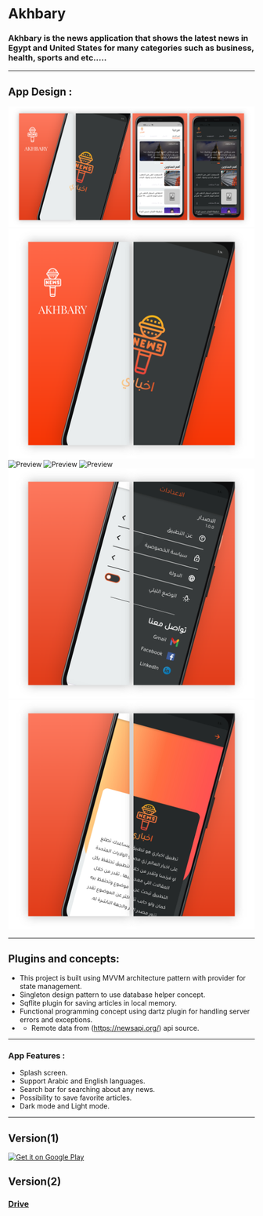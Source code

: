 # Akhbary

### Akhbary is the news application that shows the latest news in Egypt and United States for many categories such as business, health, sports and etc.....

-----------------------------------------------------------------------------

## App Design :
![Preview](readme_images/11.png)
![Preview](readme_images/1.png)
![Preview](readme_images/2.png)
![Preview](readme_images/3.png)
![Preview](readme_images/4.png)
![Preview](readme_images/5.png)
![Preview](readme_images/6.png)

-----------------------------------------------------------------------------

## Plugins and concepts:

- This project is built using MVVM architecture pattern with provider for state management.
- Singleton design pattern to use database helper concept.
- Sqflite plugin for saving articles in local memory.
- Functional programming concept using dartz plugin for handling server errors and exceptions.
- - Remote data from (https://newsapi.org/) api source.

-----------------------------------------------------------------------------

### App Features :

- Splash screen.
- Support Arabic and English languages.
- Search bar for searching about any news.
- Possibility to save favorite articles.
- Dark mode and Light mode.

-----------------------------------------------------------------------------

## Version(1)
[<img src="https://user-images.githubusercontent.com/50374022/152713461-d367ec7a-687b-40ca-a881-30e49d69821c.png"
alt='Get it on Google Play'
height="80">](https://play.google.com/store/apps/details?id=com.mohamedElbalooty.akhbary)

## Version(2) 
### [Drive](https://drive.google.com/file/d/15bpXtm8rBsuXig1Klf1t_HqKpTcsXkKC/view?usp=sharing)
